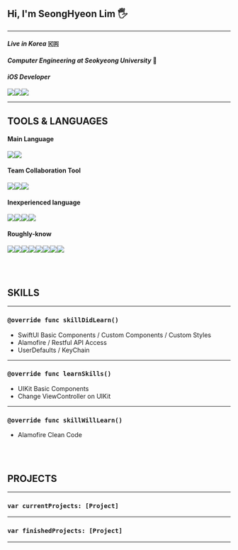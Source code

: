 ## Hi, I'm SeongHyeon Lim 🖐

<hr>

#### *Live in Korea* 🇰🇷

#### *Computer Engineering at Seokyeong University* 🏫

#### *iOS Developer* 
<img src="https://img.shields.io/badge/apple-000000?style=for-the-badge&logo=apple&logoColor=white"><img src="https://img.shields.io/badge/macos-000000?style=for-the-badge&logo=macos&logoColor=white"><img src="https://img.shields.io/badge/xcode-147EFB?style=for-the-badge&logo=xcode&logoColor=white">
<hr>

## TOOLS & LANGUAGES

#### Main Language 
<img src="https://img.shields.io/badge/Swift-F05138?style=for-the-badge&logo=swift&logoColor=white"><img src="https://img.shields.io/badge/python-3776AB?style=for-the-badge&logo=python&logoColor=white">

#### Team Collaboration Tool 
<img src="https://img.shields.io/badge/git-F05032?style=for-the-badge&logo=git&logoColor=white"><img src="https://img.shields.io/badge/figma-7952B3?style=for-the-badge&logo=figma&logoColor=white"><img src="https://img.shields.io/badge/notion-000000?style=for-the-badge&logo=notion&logoColor=white">

#### Inexperienced language 
<img src="https://img.shields.io/badge/c-A8B9CC?style=for-the-badge&logo=C&logoColor=white"><img src="https://img.shields.io/badge/C++-00599C?style=for-the-badge&logo=C++&logoColor=white"><img src="https://img.shields.io/badge/c♯-00599C?style=for-the-badge"><img src="https://img.shields.io/badge/java-E9711C?style=for-the-badge">

#### Roughly-know 
<img src="https://img.shields.io/badge/Cryptography-000000?style=for-the-badge"><img src="https://img.shields.io/badge/ER_Modeling-000000?style=for-the-badge"><img src="https://img.shields.io/badge/Android Studio-3DDC84?style=for-the-badge&logo=Android Studio&logoColor=white"><img src="https://img.shields.io/badge/MFC-000000?style=for-the-badge"><img src="https://img.shields.io/badge/JSP-000000?style=for-the-badge"><img src="https://img.shields.io/badge/JDBC-000000?style=for-the-badge"><img src="https://img.shields.io/badge/SQL-000000?style=for-the-badge"><img src="https://img.shields.io/badge/Networking-000000?style=for-the-badge">

</br>
</br>

## SKILLS
<hr>

### `@override func skillDidLearn()`
- SwiftUI Basic Components / Custom Components / Custom Styles
- Alamofire / Restful API Access
- UserDefaults / KeyChain


<hr>

### `@override func learnSkills()`
- UIKit Basic Components
- Change ViewController on UIKit

<hr>

### `@override func skillWillLearn()`
- Alamofire Clean Code

</br>
</br>

## PROJECTS
<hr>

### `var currentProjects: [Project]`


<hr>

### `var finishedProjects: [Project]`

<hr>
